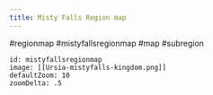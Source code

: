 ---title: Misty Falls Region map---
#regionmap #mistyfallsregionmap #map #subregion 

```leaflet
id: mistyfallsregionmap
image: [[Ursia-mistyfalls-kingdom.png]]
defaultZoom: 10
zoomDelta: .5
```
